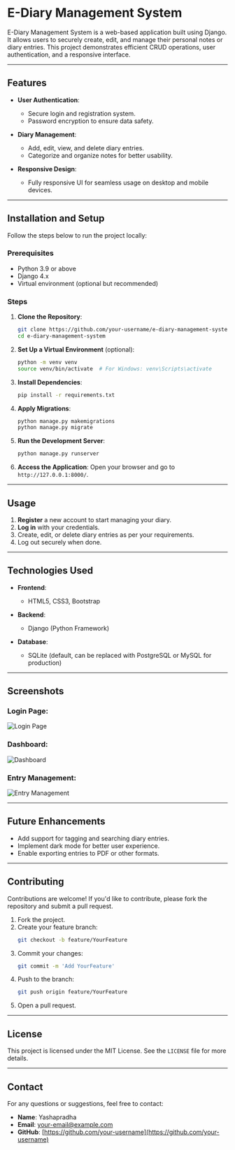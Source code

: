 # E-Diary Management System

E-Diary Management System is a web-based application built using Django. It allows users to securely create, edit, and manage their personal notes or diary entries. This project demonstrates efficient CRUD operations, user authentication, and a responsive interface.

---

## Features

- **User Authentication**: 
  - Secure login and registration system.
  - Password encryption to ensure data safety.

- **Diary Management**: 
  - Add, edit, view, and delete diary entries.
  - Categorize and organize notes for better usability.

- **Responsive Design**:
  - Fully responsive UI for seamless usage on desktop and mobile devices.

---

## Installation and Setup

Follow the steps below to run the project locally:

### Prerequisites

- Python 3.9 or above
- Django 4.x
- Virtual environment (optional but recommended)

### Steps

1. **Clone the Repository**:
   ```bash
   git clone https://github.com/your-username/e-diary-management-system.git
   cd e-diary-management-system
   ```

2. **Set Up a Virtual Environment** (optional):
   ```bash
   python -m venv venv
   source venv/bin/activate  # For Windows: venv\Scripts\activate
   ```

3. **Install Dependencies**:
   ```bash
   pip install -r requirements.txt
   ```

4. **Apply Migrations**:
   ```bash
   python manage.py makemigrations
   python manage.py migrate
   ```

5. **Run the Development Server**:
   ```bash
   python manage.py runserver
   ```

6. **Access the Application**:
   Open your browser and go to `http://127.0.0.1:8000/`.

---

## Usage

1. **Register** a new account to start managing your diary.
2. **Log in** with your credentials.
3. Create, edit, or delete diary entries as per your requirements.
4. Log out securely when done.

---

## Technologies Used

- **Frontend**:
  - HTML5, CSS3, Bootstrap

- **Backend**:
  - Django (Python Framework)

- **Database**:
  - SQLite (default, can be replaced with PostgreSQL or MySQL for production)

---

## Screenshots

### Login Page:
![Login Page](screenshots/login_page.png)

### Dashboard:
![Dashboard](screenshots/dashboard.png)

### Entry Management:
![Entry Management](screenshots/entry_management.png)

---

## Future Enhancements

- Add support for tagging and searching diary entries.
- Implement dark mode for better user experience.
- Enable exporting entries to PDF or other formats.

---

## Contributing

Contributions are welcome! If you'd like to contribute, please fork the repository and submit a pull request.

1. Fork the project.
2. Create your feature branch:
   ```bash
   git checkout -b feature/YourFeature
   ```
3. Commit your changes:
   ```bash
   git commit -m 'Add YourFeature'
   ```
4. Push to the branch:
   ```bash
   git push origin feature/YourFeature
   ```
5. Open a pull request.

---

## License

This project is licensed under the MIT License. See the `LICENSE` file for more details.

---

## Contact

For any questions or suggestions, feel free to contact:

- **Name**: Yashapradha
- **Email**: [your-email@example.com](mailto:your-email@example.com)
- **GitHub**: [https://github.com/your-username](https://github.com/your-username)
